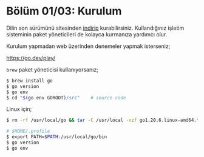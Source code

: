 # Bölüm 01/03: Kurulum

Dilin son sürümünü sitesinden [indirip][01] kurabilirsiniz. Kullandığınız işletim
sisteminin paket yöneticileri de kolayca kurmanıza yardımcı olur.

Kurulum yapmadan web üzerinden denemeler yapmak isterseniz;

https://go.dev/play/

`brew` paket yöneticisi kullanıyorsanız;

```bash
$ brew install go
$ go version
$ go env
$ cd "$(go env GOROOT)/src"    # source code
```

Linux için;

```bash
$ rm -rf /usr/local/go && tar -C /usr/local -xzf go1.20.6.linux-amd64.tar.gz

# $HOME/.profile
$ export PATH=$PATH:/usr/local/go/bin
$ go version
$ go env
```

[01]: https://go.dev/dl/